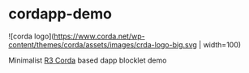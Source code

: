 # cordapp-demo

![corda logo](https://www.corda.net/wp-content/themes/corda/assets/images/crda-logo-big.svg | width=100)

Minimalist [R3 Corda](https://www.corda.net) based dapp blocklet demo
